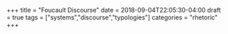 +++
title = "Foucault Discourse"
date = 2018-09-04T22:05:30-04:00
draft = true
tags = ["systems","discourse","typologies"]
categories = "rhetoric"
+++
